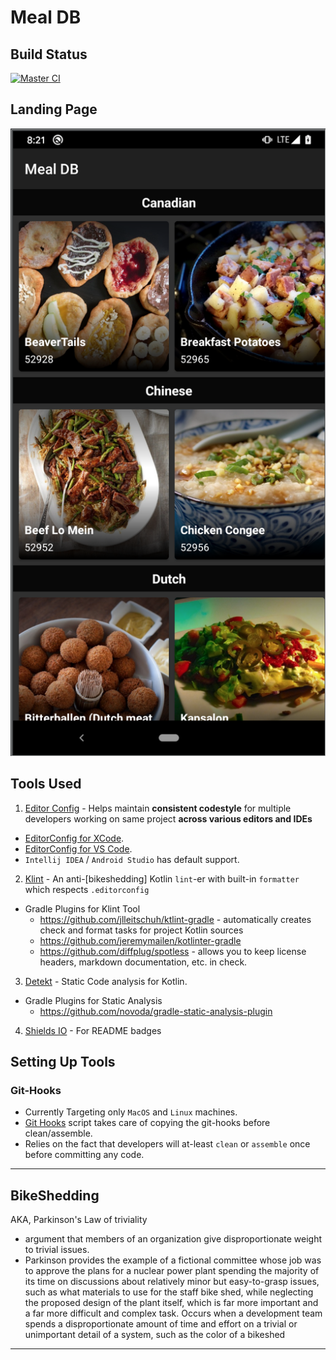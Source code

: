# Meal DB

## Build Status

[![Master CI](https://img.shields.io/circleci/build/github/ckarthickit2/android-best-practices/master)](https://circleci.com/gh/ckarthickit2/android-best-practices/tree/master)

## Landing Page 

![MealDB Landing Page][meal_db_catalog]

## Tools Used

1. [Editor Config][editor_config] - Helps maintain __consistent codestyle__ for multiple developers
working on same project __across various editors and IDEs__
- [EditorConfig for XCode][editor_config_xcode].
- [EditorConfig for VS Code][editor_config_vscode].
- `Intellij IDEA` / `Android Studio` has default support.

2. [Klint][klint] - An anti-[bikeshedding] Kotlin `lint`-er with built-in `formatter` which respects `.editorconfig`
- Gradle Plugins for Klint Tool
	- https://github.com/jlleitschuh/ktlint-gradle - automatically creates check and format tasks for project Kotlin sources
	- https://github.com/jeremymailen/kotlinter-gradle
	- https://github.com/diffplug/spotless - allows you to keep license headers, markdown documentation, etc. in check.
3. [Detekt][detekt] - Static Code analysis for Kotlin.
- Gradle Plugins for Static Analysis
	- https://github.com/novoda/gradle-static-analysis-plugin
4. [Shields IO][shields_io] - For README badges

## Setting Up Tools

### Git-Hooks

-  Currently Targeting only `MacOS` and `Linux` machines.
-  [Git Hooks][git_hooks_gradle] script takes care of copying the git-hooks before clean/assemble.
- Relies on the fact that developers will at-least `clean` or `assemble` once before committing any code.






---

## BikeShedding
AKA, Parkinson's Law of triviality
- argument that members of an organization give disproportionate weight to trivial issues.
- Parkinson provides the example of a fictional committee whose job was to approve the plans for a nuclear power plant spending the majority of its time on discussions about relatively minor but easy-to-grasp issues, such as what materials to use for the staff bike shed, while neglecting the proposed design of the plant itself, which is far more important and a far more difficult and complex task.
Occurs when a development team spends a disproportionate amount of time and effort on a trivial or unimportant detail of a system, such as the color of a bikeshed

---

[editor_config]: https://editorconfig.org/
[klint]: https://github.com/pinterest/ktlint
[detekt]: https://github.com/arturbosch/detekt
[editor_config_vscode]: https://marketplace.visualstudio.com/items?itemName=EditorConfig.EditorConfig
[editor_config_xcode]: https://github.com/MarcoSero/EditorConfig-Xcode
[shields_io]: https://shields.io/
[git_hooks_gradle]: team-props/git-hooks.gradle
[meal_db_catalog]: art/mealdb-catalog.png
